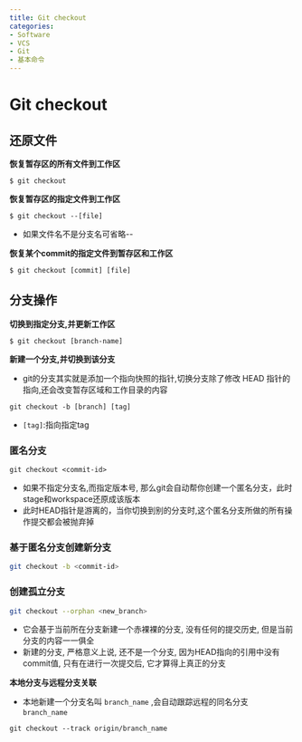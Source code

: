 ```yaml
---
title: Git checkout
categories:
- Software
- VCS
- Git
- 基本命令
---
```

# Git checkout

## 还原文件

**恢复暂存区的所有文件到工作区**

```shell
$ git checkout
```

**恢复暂存区的指定文件到工作区**

```shell
$ git checkout --[file]
```

-   如果文件名不是分支名可省略--

**恢复某个commit的指定文件到暂存区和工作区**

```shell
$ git checkout [commit] [file]
```

## 分支操作

**切换到指定分支,并更新工作区**

 ```shell
 $ git checkout [branch-name]
 ```

**新建一个分支,并切换到该分支**

- git的分支其实就是添加一个指向快照的指针,切换分支除了修改 HEAD 指针的指向,还会改变暂存区域和工作目录的内容

```shell
git checkout -b [branch] [tag]
```

- `[tag]`:指向指定tag

### 匿名分支

```shell
git checkout <commit-id>
```

- 如果不指定分支名,而指定版本号, 那么git会自动帮你创建一个匿名分支，此时stage和workspace还原成该版本
- 此时HEAD指针是游离的，当你切换到别的分支时,这个匿名分支所做的所有操作提交都会被抛弃掉

### 基于匿名分支创建新分支

```bash
git checkout -b <commit-id>
```

### 创建孤立分支

```bash
git checkout --orphan <new_branch>
```

- 它会基于当前所在分支新建一个赤裸裸的分支, 没有任何的提交历史, 但是当前分支的内容一一俱全
- 新建的分支, 严格意义上说, 还不是一个分支, 因为HEAD指向的引用中没有commit值, 只有在进行一次提交后, 它才算得上真正的分支

**本地分支与远程分支关联**

- 本地新建一个分支名叫 `branch_name` ,会自动跟踪远程的同名分支 `branch_name`

```shell
git checkout --track origin/branch_name
```

